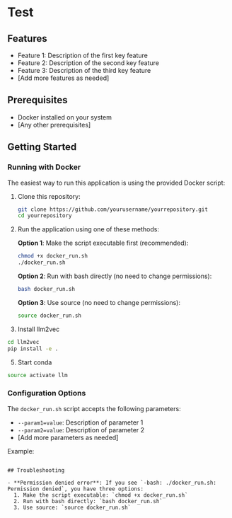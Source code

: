 # Test

## Features

- Feature 1: Description of the first key feature
- Feature 2: Description of the second key feature
- Feature 3: Description of the third key feature
- [Add more features as needed]

## Prerequisites

- Docker installed on your system
- [Any other prerequisites]

## Getting Started

### Running with Docker

The easiest way to run this application is using the provided Docker script:

1. Clone this repository:
   ```bash
   git clone https://github.com/yourusername/yourrepository.git
   cd yourrepository
   ```

2. Run the application using one of these methods:

   **Option 1**: Make the script executable first (recommended):
   ```bash
   chmod +x docker_run.sh
   ./docker_run.sh
   ```

   **Option 2**: Run with bash directly (no need to change permissions):
   ```bash
   bash docker_run.sh
   ```

   **Option 3**: Use source (no need to change permissions):
   ```bash
   source docker_run.sh
   ```

4. Install llm2vec

```bash
cd llm2vec
pip install -e .
```
5. Start conda

```bash
source activate llm
```


### Configuration Options

The `docker_run.sh` script accepts the following parameters:

- `--param1=value`: Description of parameter 1
- `--param2=value`: Description of parameter 2
- [Add more parameters as needed]

Example:
```

## Troubleshooting

- **Permission denied error**: If you see `-bash: ./docker_run.sh: Permission denied`, you have three options:
  1. Make the script executable: `chmod +x docker_run.sh`
  2. Run with bash directly: `bash docker_run.sh`
  3. Use source: `source docker_run.sh`
  
